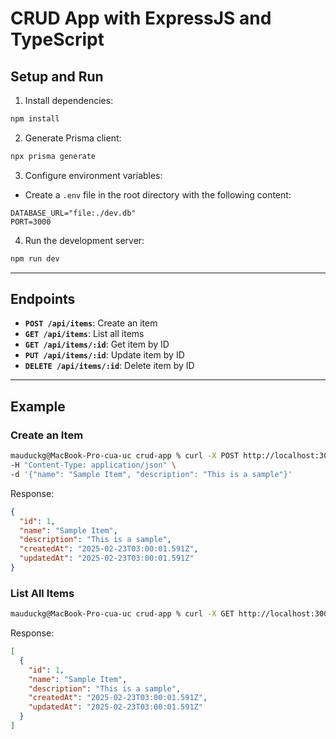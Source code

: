 # CRUD App with ExpressJS and TypeScript

## Setup and Run
1. Install dependencies:  
```bash
npm install
```

2. Generate Prisma client:  
```bash
npx prisma generate
```

3. Configure environment variables:  
- Create a `.env` file in the root directory with the following content:  
```
DATABASE_URL="file:./dev.db"
PORT=3000
```

4. Run the development server:  
```bash
npm run dev
```

---

## **Endpoints**  
- **`POST /api/items`**: Create an item  
- **`GET /api/items`**: List all items  
- **`GET /api/items/:id`**: Get item by ID  
- **`PUT /api/items/:id`**: Update item by ID  
- **`DELETE /api/items/:id`**: Delete item by ID  

---

## **Example**  
### Create an Item  
```bash
mauduckg@MacBook-Pro-cua-uc crud-app % curl -X POST http://localhost:3000/api/items \
-H "Content-Type: application/json" \
-d '{"name": "Sample Item", "description": "This is a sample"}'
```
Response:  
```json
{
  "id": 1,
  "name": "Sample Item",
  "description": "This is a sample",
  "createdAt": "2025-02-23T03:00:01.591Z",
  "updatedAt": "2025-02-23T03:00:01.591Z"
}
```

### List All Items  
```bash
mauduckg@MacBook-Pro-cua-uc crud-app % curl -X GET http://localhost:3000/api/items
```
Response:  
```json
[
  {
    "id": 1,
    "name": "Sample Item",
    "description": "This is a sample",
    "createdAt": "2025-02-23T03:00:01.591Z",
    "updatedAt": "2025-02-23T03:00:01.591Z"
  }
]
```
